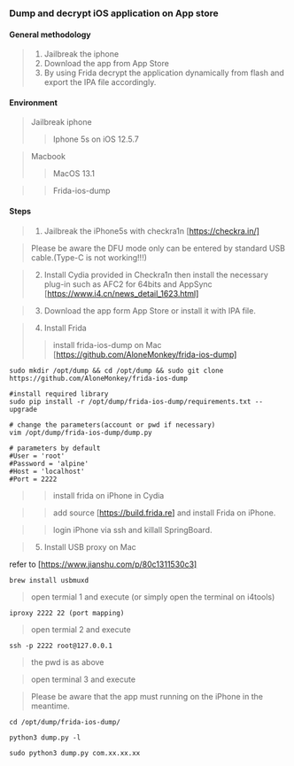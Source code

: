 ### Dump and decrypt iOS application on App store ###

#### General methodology 
>1. Jailbreak the iphone 
>2. Download the app from App Store
>3. By using Frida decrypt the application dynamically from flash and export the IPA file accordingly.

#### Environment
> Jailbreak iphone 
>> Iphone 5s on iOS 12.5.7

> Macbook 
>> MacOS 13.1

>> Frida-ios-dump

#### Steps
>1. Jailbreak the iPhone5s with checkra1n
[https://checkra.in/]

> Please be aware the DFU mode only can be entered by standard USB cable.(Type-C is not working!!!) 

>2. Install Cydia provided in Checkra1n then install the necessary plug-in such as AFC2 for 64bits and AppSync
[https://www.i4.cn/news_detail_1623.html]

>3. Download the app form App Store or install it with IPA file.

>4. Install Frida 
>>install frida-ios-dump on Mac
[https://github.com/AloneMonkey/frida-ios-dump]
```
sudo mkdir /opt/dump && cd /opt/dump && sudo git clone https://github.com/AloneMonkey/frida-ios-dump

#install required library
sudo pip install -r /opt/dump/frida-ios-dump/requirements.txt --upgrade

# change the parameters(account or pwd if necessary)
vim /opt/dump/frida-ios-dump/dump.py

# parameters by default
#User = 'root'
#Password = 'alpine'
#Host = 'localhost'
#Port = 2222
```


>>install frida on iPhone in Cydia

>>add source [https://build.frida.re] and install Frida on iPhone.

>>login iPhone via ssh and killall SpringBoard.

>5. Install USB proxy on Mac

refer to [https://www.jianshu.com/p/80c1311530c3]

```
brew install usbmuxd  
```

> open termial 1 and execute (or simply open the terminal on i4tools) 
```
iproxy 2222 22 (port mapping)
```

> open termial 2 and execute
```
ssh -p 2222 root@127.0.0.1
```
> the pwd is as above

> open terminal 3 and execute

> Please be aware that the app must running on the iPhone in the meantime.
```
cd /opt/dump/frida-ios-dump/

python3 dump.py -l 

sudo python3 dump.py com.xx.xx.xx

```


